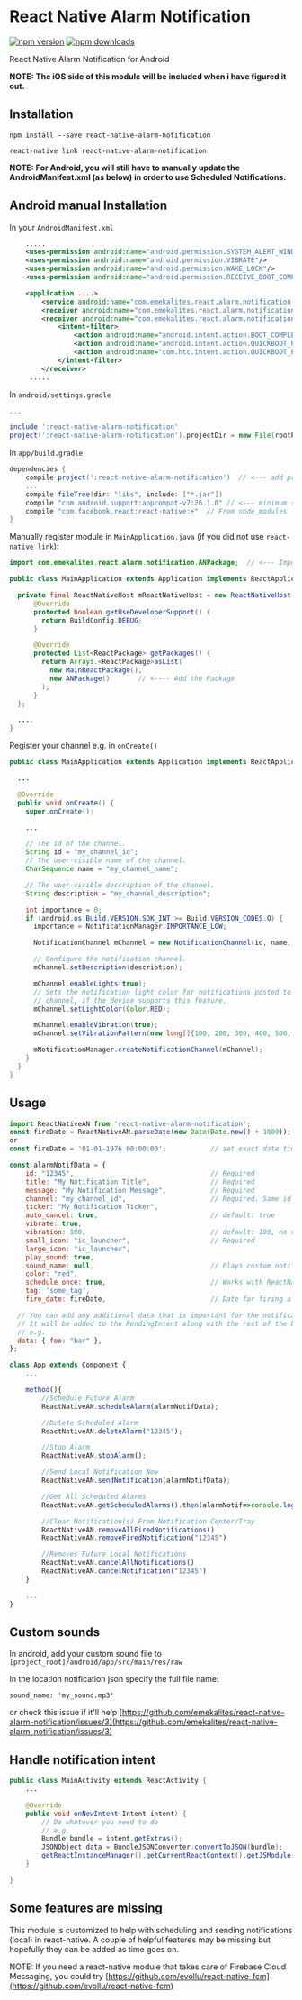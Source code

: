 # React Native Alarm Notification

[![npm version](https://badge.fury.io/js/react-native-alarm-notification.svg)](https://badge.fury.io/js/react-native-alarm-notification)
[![npm downloads](https://img.shields.io/npm/dt/react-native-alarm-notification.svg)](https://badge.fury.io/js/react-native-alarm-notification)

React Native Alarm Notification for Android

**NOTE: The iOS side of this module will be included when i have figured it out.**

## Installation

`npm install --save react-native-alarm-notification`

`react-native link react-native-alarm-notification`

**NOTE: For Android, you will still have to manually update the AndroidManifest.xml (as below) in order to use Scheduled Notifications.**

## Android manual Installation

In your `AndroidManifest.xml`

```xml
    .....
    <uses-permission android:name="android.permission.SYSTEM_ALERT_WINDOW"/>
	<uses-permission android:name="android.permission.VIBRATE"/>
    <uses-permission android:name="android.permission.WAKE_LOCK"/>
    <uses-permission android:name="android.permission.RECEIVE_BOOT_COMPLETED" />

    <application ....>
        <service android:name="com.emekalites.react.alarm.notification.ANService" android:enabled="true"/>
        <receiver android:name="com.emekalites.react.alarm.notification.ANAlarmReceiver" android:enabled="true"/>
        <receiver android:name="com.emekalites.react.alarm.notification.ANBootReceiver" android:enabled="true" android:exported="true">
            <intent-filter>
                <action android:name="android.intent.action.BOOT_COMPLETED"/>
                <action android:name="android.intent.action.QUICKBOOT_POWERON"/>
                <action android:name="com.htc.intent.action.QUICKBOOT_POWERON"/>
            </intent-filter>
        </receiver>
     .....
```

In `android/settings.gradle`

```gradle
...

include ':react-native-alarm-notification'
project(':react-native-alarm-notification').projectDir = new File(rootProject.projectDir, '../node_modules/react-native-alarm-notification/android')
```

In `app/build.gradle`

```gradle
dependencies {
    compile project(':react-native-alarm-notification')  // <--- add project
    ...
    compile fileTree(dir: "libs", include: ["*.jar"])
    compile "com.android.support:appcompat-v7:26.1.0" // <--- minimum support library version
    compile "com.facebook.react:react-native:+"  // From node_modules
}
```

Manually register module in `MainApplication.java` (if you did not use `react-native link`):

```java
import com.emekalites.react.alarm.notification.ANPackage;  // <--- Import Package

public class MainApplication extends Application implements ReactApplication {

  private final ReactNativeHost mReactNativeHost = new ReactNativeHost(this) {
      @Override
      protected boolean getUseDeveloperSupport() {
        return BuildConfig.DEBUG;
      }

      @Override
      protected List<ReactPackage> getPackages() {
      	return Arrays.<ReactPackage>asList(
          new MainReactPackage(),
          new ANPackage() 		// <---- Add the Package
        );
      }
  };

  ....
}
```

Register your channel e.g. in `onCreate()`

```java
public class MainApplication extends Application implements ReactApplication {

  ...

  @Override
  public void onCreate() {
    super.onCreate();

    ...

    // The id of the channel.
    String id = "my_channel_id";
    // The user-visible name of the channel.
    CharSequence name = "my_channel_name";

    // The user-visible description of the channel.
    String description = "my_channel_description";

    int importance = 0;
    if (android.os.Build.VERSION.SDK_INT >= Build.VERSION_CODES.O) {
      importance = NotificationManager.IMPORTANCE_LOW;

      NotificationChannel mChannel = new NotificationChannel(id, name, importance);

      // Configure the notification channel.
      mChannel.setDescription(description);

      mChannel.enableLights(true);
      // Sets the notification light color for notifications posted to this
      // channel, if the device supports this feature.
      mChannel.setLightColor(Color.RED);

      mChannel.enableVibration(true);
      mChannel.setVibrationPattern(new long[]{100, 200, 300, 400, 500, 400, 300, 200, 400});

      mNotificationManager.createNotificationChannel(mChannel);
    }
  }
}
```

## Usage

```javascript
import ReactNativeAN from 'react-native-alarm-notification';
const fireDate = ReactNativeAN.parseDate(new Date(Date.now() + 1000));     // set the fire date for 1 second from now
or
const fireDate = '01-01-1976 00:00:00';			  // set exact date time | Format: dd-MM-yyyy HH:mm:ss

const alarmNotifData = {
	id: "12345",                                  // Required
	title: "My Notification Title",               // Required
	message: "My Notification Message",           // Required
	channel: "my_channel_id",                     // Required. Same id as specified in MainApplication's onCreate method
	ticker: "My Notification Ticker",
	auto_cancel: true,                            // default: true
	vibrate: true,
	vibration: 100,                               // default: 100, no vibration if vibrate: false
	small_icon: "ic_launcher",                    // Required
	large_icon: "ic_launcher",
	play_sound: true,
	sound_name: null,                             // Plays custom notification ringtone if sound_name: null
	color: "red",
	schedule_once: true,                          // Works with ReactNativeAN.scheduleAlarm so alarm fires once
	tag: 'some_tag',
	fire_date: fireDate,                          // Date for firing alarm, Required for ReactNativeAN.scheduleAlarm.

  // You can add any additional data that is important for the notification
  // It will be added to the PendingIntent along with the rest of the bundle.
  // e.g.
  data: { foo: "bar" },
};

class App extends Component {
	...

    method(){
        //Schedule Future Alarm
        ReactNativeAN.scheduleAlarm(alarmNotifData);

        //Delete Scheduled Alarm
        ReactNativeAN.deleteAlarm("12345");

        //Stop Alarm
        ReactNativeAN.stopAlarm();

        //Send Local Notification Now
        ReactNativeAN.sendNotification(alarmNotifData);

        //Get All Scheduled Alarms
        ReactNativeAN.getScheduledAlarms().then(alarmNotif=>console.log(alarmNotif));

        //Clear Notification(s) From Notification Center/Tray
        ReactNativeAN.removeAllFiredNotifications()
        ReactNativeAN.removeFiredNotification("12345")

        //Removes Future Local Notifications
        ReactNativeAN.cancelAllNotifications()
        ReactNativeAN.cancelNotification("12345")
    }

	...
}
```

## Custom sounds

In android, add your custom sound file to `[project_root]/android/app/src/main/res/raw`

In the location notification json specify the full file name:

    sound_name: 'my_sound.mp3'

or check this issue if it'll help [https://github.com/emekalites/react-native-alarm-notification/issues/3](https://github.com/emekalites/react-native-alarm-notification/issues/3)

## Handle notification intent

```java
public class MainActivity extends ReactActivity {
    ...

    @Override
    public void onNewIntent(Intent intent) {
        // Do whatever you need to do
        // e.g.
        Bundle bundle = intent.getExtras();
        JSONObject data = BundleJSONConverter.convertToJSON(bundle);
        getReactInstanceManager().getCurrentReactContext().getJSModule(DeviceEventManagerModule.RCTDeviceEventEmitter.class).emit("OnNotificationOpened", data.toString());
    }

}
```

## Some features are missing

This module is customized to help with scheduling and sending notifications (local) in react-native. A couple of helpful features may be missing but hopefully they can be added as time goes on.

NOTE: If you need a react-native module that takes care of Firebase Cloud Messaging, you could try [https://github.com/evollu/react-native-fcm](https://github.com/evollu/react-native-fcm)
